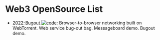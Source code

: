 # Web3 OpenSource List

- [2022-Bugout ![code](https://shorturl.at/dlxyK)](https://github.com/chr15m/bugout): Browser-to-browser networking built on WebTorrent. Web service bug-out bag. Messageboard demo. Bugout demo.
